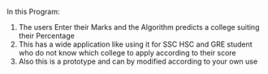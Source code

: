 In this Program:
1. The users Enter their Marks and the Algorithm predicts a college suiting their Percentage 
2. This has a wide application like using it for SSC HSC and GRE student who do not know which college to apply according to their score
3. Also this is a prototype and can by modified according to your own use

